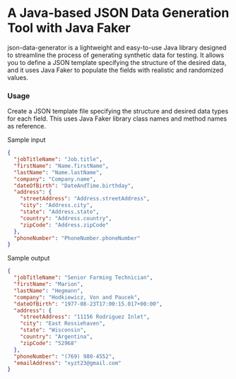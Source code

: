 # A Java-based JSON Data Generation Tool with Java Faker

json-data-generator is a lightweight and easy-to-use Java library designed to streamline the process of generating synthetic data for testing. It allows you to define a JSON template specifying the structure of the desired data, and it uses Java Faker to populate the fields with realistic and randomized values.

### Usage
Create a JSON template file specifying the structure and desired data types for each field. This uses Java Faker library class names and method names as reference.

Sample input
```json
{
  "jobTitleName": "Job.title",
  "firstName": "Name.firstName",
  "lastName": "Name.lastName",
  "company": "Company.name",
  "dateOfBirth": "DateAndTime.birthday",
  "address": {
    "streetAddress": "Address.streetAddress",
    "city": "Address.city",
    "state": "Address.state",
    "country": "Address.country",
    "zipCode": "Address.zipCode"
  },
  "phoneNumber": "PhoneNumber.phoneNumber"
}
```

Sample output
```json
{
  "jobTitleName": "Senior Farming Technician",
  "firstName": "Marion",
  "lastName": "Hegmann",
  "company": "Hodkiewicz, Von and Paucek",
  "dateOfBirth": "1977-08-23T17:00:15.017+00:00",
  "address": {
    "streetAddress": "11156 Rodriguez Inlet",
    "city": "East Rossiehaven",
    "state": "Wisconsin",
    "country": "Argentina",
    "zipCode": "52968"
  },
  "phoneNumber": "(769) 980-4552",
  "emailAddress": "xyzt23@gmail.com"
}
```